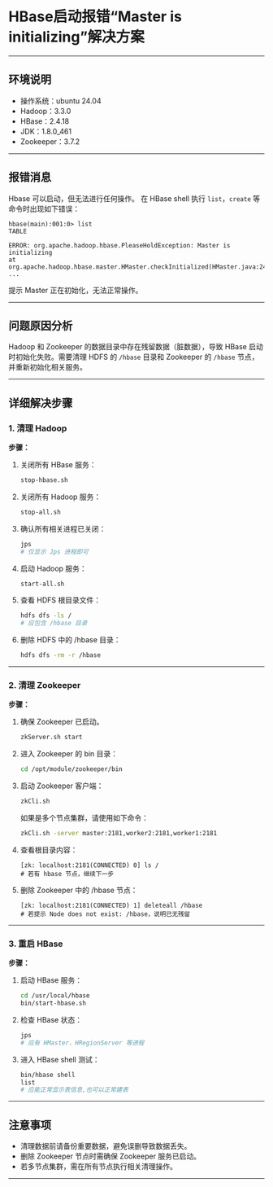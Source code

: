 # HBase启动报错“Master is initializing”解决方案

---

## 环境说明

- 操作系统：ubuntu 24.04
- Hadoop：3.3.0
- HBase：2.4.18
- JDK：1.8.0_461
- Zookeeper：3.7.2

---

## 报错消息
Hbase 可以启动，但无法进行任何操作。
在 HBase shell 执行 `list`，`create` 等命令时出现如下错误：

```shell
hbase(main):001:0> list
TABLE

ERROR: org.apache.hadoop.hbase.PleaseHoldException: Master is initializing
at org.apache.hadoop.hbase.master.HMaster.checkInitialized(HMaster.java:2452)
...
```

提示 Master 正在初始化，无法正常操作。

---

## 问题原因分析

Hadoop 和 Zookeeper 的数据目录中存在残留数据（脏数据），导致 HBase 启动时初始化失败。需要清理 HDFS 的 `/hbase` 目录和 Zookeeper 的 `/hbase` 节点，并重新初始化相关服务。

---

## 详细解决步骤

### 1. 清理 Hadoop

**步骤：**

1. 关闭所有 HBase 服务：
    ```bash
    stop-hbase.sh
    ```

2. 关闭所有 Hadoop 服务：
    ```bash
    stop-all.sh
    ```

3. 确认所有相关进程已关闭：
    ```bash
    jps
    # 仅显示 Jps 进程即可
    ```

4. 启动 Hadoop 服务：
    ```bash
    start-all.sh
    ```

5. 查看 HDFS 根目录文件：
    ```bash
    hdfs dfs -ls /
    # 应包含 /hbase 目录
    ```

6. 删除 HDFS 中的 /hbase 目录：
    ```bash
    hdfs dfs -rm -r /hbase
    ```

---

### 2. 清理 Zookeeper

**步骤：**

1. 确保 Zookeeper 已启动。
    ```bash
    zkServer.sh start
    ```

2. 进入 Zookeeper 的 bin 目录：
    ```bash
    cd /opt/module/zookeeper/bin
    ```

3. 启动 Zookeeper 客户端：
    ```bash
    zkCli.sh
    ```
   如果是多个节点集群，请使用如下命令：
    ```bash
    zkCli.sh -server master:2181,worker2:2181,worker1:2181
    ```

4. 查看根目录内容：
    ```shell
    [zk: localhost:2181(CONNECTED) 0] ls /
    # 若有 hbase 节点，继续下一步
    ```

5. 删除 Zookeeper 中的 /hbase 节点：
    ```shell
    [zk: localhost:2181(CONNECTED) 1] deleteall /hbase
    # 若提示 Node does not exist: /hbase，说明已无残留
    ```

---

### 3. 重启 HBase

**步骤：**

1. 启动 HBase 服务：
    ```bash
    cd /usr/local/hbase
    bin/start-hbase.sh
    ```

2. 检查 HBase 状态：
    ```bash
    jps
    # 应有 HMaster、HRegionServer 等进程
    ```

3. 进入 HBase shell 测试：
    ```bash
    bin/hbase shell
    list
    # 应能正常显示表信息,也可以正常建表
    ```

---

## 注意事项

- 清理数据前请备份重要数据，避免误删导致数据丢失。
- 删除 Zookeeper 节点时需确保 Zookeeper 服务已启动。
- 若多节点集群，需在所有节点执行相关清理操作。

---

